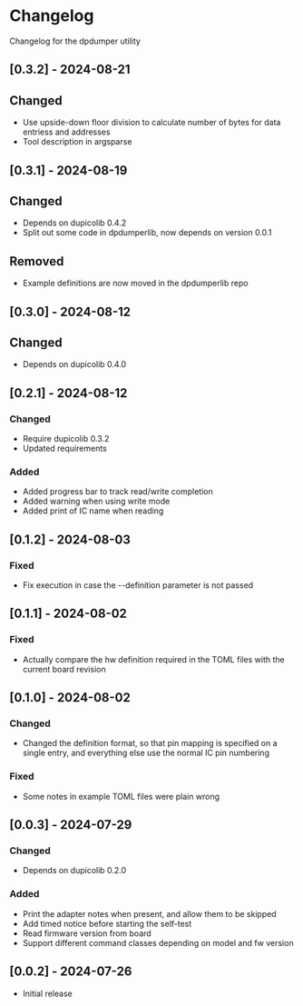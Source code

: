 # Changelog
Changelog for the dpdumper utility

## [0.3.2] - 2024-08-21
## Changed
- Use upside-down floor division to calculate number of bytes for data entriess and addresses
- Tool description in argsparse

## [0.3.1] - 2024-08-19
## Changed
- Depends on dupicolib 0.4.2
- Split out some code in dpdumperlib, now depends on version 0.0.1

## Removed
- Example definitions are now moved in the dpdumperlib repo

## [0.3.0] - 2024-08-12
## Changed
- Depends on dupicolib 0.4.0

## [0.2.1] - 2024-08-12
### Changed
- Require dupicolib 0.3.2
- Updated requirements

### Added
- Added progress bar to track read/write completion
- Added warning when using write mode
- Added print of IC name when reading

## [0.1.2] - 2024-08-03
### Fixed
- Fix execution in case the --definition parameter is not passed

## [0.1.1] - 2024-08-02
### Fixed
- Actually compare the hw definition required in the TOML files with the current board revision

## [0.1.0] - 2024-08-02
### Changed
- Changed the definition format, so that pin mapping is specified on a single entry, and everything else use the normal IC pin numbering

### Fixed
- Some notes in example TOML files were plain wrong

## [0.0.3] - 2024-07-29
### Changed
- Depends on dupicolib 0.2.0

### Added
- Print the adapter notes when present, and allow them to be skipped
- Add timed notice before starting the self-test
- Read firmware version from board
- Support different command classes depending on model and fw version

## [0.0.2] - 2024-07-26
- Initial release

